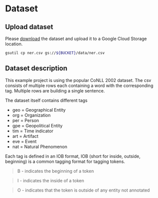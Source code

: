 # Dataset

## Upload dataset
Please [download](https://drive.google.com/open?id=1qNNaYguyH_xLfbqnR5ABuYrjblkUEr_z) the dataset and upload it to a Google Cloud Storage location. 

```bash
gsutil cp ner.csv gs://${BUCKET}/data/ner.csv
```

## Dataset description

This example project is using the popular CoNLL 2002 dataset. The csv consists of multiple rows each containing a word with the corresponding tag. Multiple rows are building a single sentence. 

The dataset itself contains different tags
* geo = Geographical Entity 
* org = Organization 
* per = Person 
* gpe = Geopolitical Entity 
* tim = Time indicator 
* art = Artifact 
* eve = Event 
* nat = Natural Phenomenon

Each tag is defined in an IOB format, IOB (short for inside, outside, beginning) is a common tagging format for tagging tokens.

> B - indicates the beginning of a token

> I - indicates the inside of a token

> O - indicates that the token is outside of any entity not annotated
